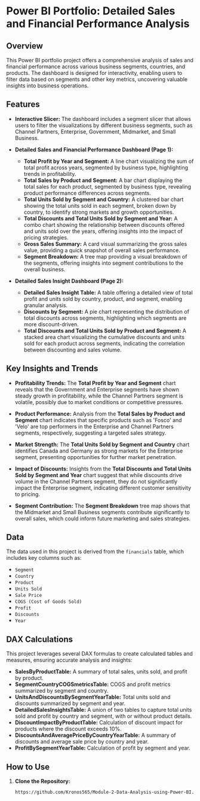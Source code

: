 # Power BI Portfolio: Detailed Sales and Financial Performance Analysis

## Overview

This Power BI portfolio project offers a comprehensive analysis of sales and financial performance across various business segments, countries, and products. The dashboard is designed for interactivity, enabling users to filter data based on segments and other key metrics, uncovering valuable insights into business operations.

## Features

- **Interactive Slicer:** The dashboard includes a segment slicer that allows users to filter the visualizations by different business segments, such as Channel Partners, Enterprise, Government, Midmarket, and Small Business.
  
- **Detailed Sales and Financial Performance Dashboard (Page 1):**
  - **Total Profit by Year and Segment:** A line chart visualizing the sum of total profit across years, segmented by business type, highlighting trends in profitability.
  - **Total Sales by Product and Segment:** A bar chart displaying the total sales for each product, segmented by business type, revealing product performance differences across segments.
  - **Total Units Sold by Segment and Country:** A clustered bar chart showing the total units sold in each segment, broken down by country, to identify strong markets and growth opportunities.
  - **Total Discounts and Total Units Sold by Segment and Year:** A combo chart showing the relationship between discounts offered and units sold over the years, offering insights into the impact of pricing strategies.
  - **Gross Sales Summary:** A card visual summarizing the gross sales value, providing a quick snapshot of overall sales performance.
  - **Segment Breakdown:** A tree map providing a visual breakdown of the segments, offering insights into segment contributions to the overall business.

- **Detailed Sales Insight Dashboard (Page 2):**
  - **Detailed Sales Insight Table:** A table offering a detailed view of total profit and units sold by country, product, and segment, enabling granular analysis.
  - **Discounts by Segment:** A pie chart representing the distribution of total discounts across segments, highlighting which segments are more discount-driven.
  - **Total Discounts and Total Units Sold by Product and Segment:** A stacked area chart visualizing the cumulative discounts and units sold for each product across segments, indicating the correlation between discounting and sales volume.

## Key Insights and Trends

- **Profitability Trends:** The **Total Profit by Year and Segment** chart reveals that the Government and Enterprise segments have shown steady growth in profitability, while the Channel Partners segment is volatile, possibly due to market conditions or competitive pressures.

- **Product Performance:** Analysis from the **Total Sales by Product and Segment** chart indicates that specific products such as 'Fosco' and 'Velo' are top performers in the Enterprise and Channel Partners segments, respectively, suggesting a targeted sales strategy.

- **Market Strength:** The **Total Units Sold by Segment and Country** chart identifies Canada and Germany as strong markets for the Enterprise segment, presenting opportunities for further market penetration.

- **Impact of Discounts:** Insights from the **Total Discounts and Total Units Sold by Segment and Year** chart suggest that while discounts drive volume in the Channel Partners segment, they do not significantly impact the Enterprise segment, indicating different customer sensitivity to pricing.

- **Segment Contribution:** The **Segment Breakdown** tree map shows that the Midmarket and Small Business segments contribute significantly to overall sales, which could inform future marketing and sales strategies.

## Data

The data used in this project is derived from the `financials` table, which includes key columns such as:

- `Segment`
- `Country`
- `Product`
- `Units Sold`
- `Sale Price`
- `COGS (Cost of Goods Sold)`
- `Profit`
- `Discounts`
- `Year`

## DAX Calculations

This project leverages several DAX formulas to create calculated tables and measures, ensuring accurate analysis and insights:

- **SalesByProductTable:** A summary of total sales, units sold, and profit by product.
- **SegmentCountryCOGSmetricsTable:** COGS and profit metrics summarized by segment and country.
- **UnitsAndDiscountsBySegmentYearTable:** Total units sold and discounts summarized by segment and year.
- **DetailedSalesInsightsTable:** A union of two tables to capture total units sold and profit by country and segment, with or without product details.
- **DiscountImpactByProductTable:** Calculation of discount impact for products where the discount exceeds 10%.
- **DiscountsAndAveragePriceByCountryYearTable:** A summary of discounts and average sale price by country and year.
- **ProfitBySegmentYearTable:** Calculation of profit by segment and year.

## How to Use

1. **Clone the Repository:**
   ```bash
   https://github.com/Kronos565/Module-2-Data-Analysis-using-Power-BI.git
